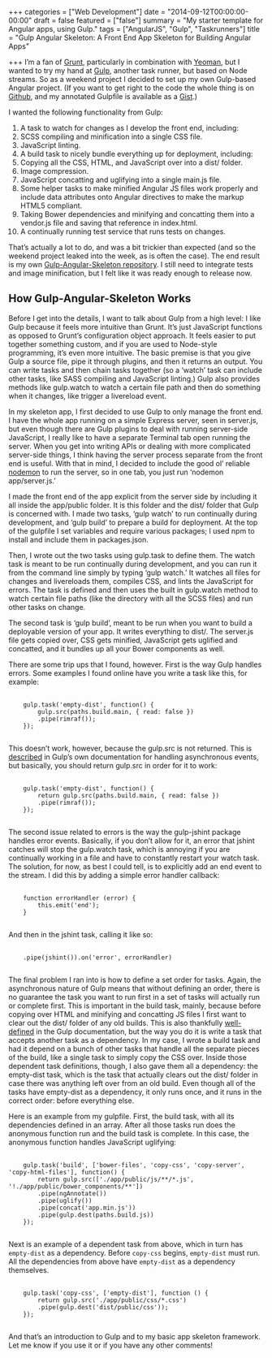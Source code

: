 +++
categories = ["Web Development"]
date = "2014-09-12T00:00:00-00:00"
draft = false
featured = ["false"]
summary = "My starter template for Angular apps, using Gulp."
tags = ["AngularJS", "Gulp", "Taskrunners"]
title = "Gulp Angular Skeleton: A Front End App Skeleton for Building Angular Apps"

+++
I’m a fan of [Grunt](http://gruntjs.com/), particularly in combination with [Yeoman](http://yeoman.io/), but I wanted to try my hand at [Gulp](http://gulpjs.com/), another task runner, but based on Node streams. So as a weekend project I decided to set up my own Gulp-based Angular project. (If you want to get right to the code the whole thing is on [Github](https://github.com/hannaliebl/gulp-angular-skeleton), and my annotated Gulpfile is available as a [Gist](https://gist.github.com/hannaliebl/0a4fa4ff39445649452e).)

I wanted the following functionality from Gulp:

1. A task to watch for changes as I develop the front end, including:
2. SCSS compiling and minification into a single CSS file.
3. JavaScript linting.
4. A build task to nicely bundle everything up for deployment, including:
5. Copying all the CSS, HTML, and JavaScript over into a dist/ folder.
6. Image compression.
7. JavaScript concatting and uglifying into a single main.js file.
8. Some helper tasks to make minified Angular JS files work properly and include data attributes onto Angular directives to make the markup HTML5 compliant.
9. Taking Bower dependencies and minifying and concatting them into a vendor.js file and saving that reference in index.html.
10. A continually running test service that runs tests on changes.

That’s actually a lot to do, and was a bit trickier than expected (and so the weekend project leaked into the week, as is often the case). The end result is my own [Gulp-Angular-Skeleton repository](https://github.com/hannaliebl/gulp-angular-skeleton). I still need to integrate tests and image minification, but I felt like it was ready enough to release now.

## How Gulp-Angular-Skeleton Works

Before I get into the details, I want to talk about Gulp from a high level: I like Gulp because it feels more intuitive than Grunt. It’s just JavaScript functions as opposed to Grunt’s configuration object approach. It feels easier to put together something custom, and if you are used to Node-style programming, it’s even more intuitive. The basic premise is that you give Gulp a source file, pipe it through plugins, and then it returns an output. You can write tasks and then chain tasks together (so a ‘watch’ task can include other tasks, like SASS compiling and JavaScript linting.) Gulp also provides methods like gulp.watch to watch a certain file path and then do something when it changes, like trigger a livereload event.

In my skeleton app, I first decided to use Gulp to only manage the front end. I have the whole app running on a simple Express server, seen in server.js, but even though there are Gulp plugins to deal with running server-side JavaScript, I really like to have a separate Terminal tab open running the server. When you get into writing APIs or dealing with more complicated server-side things, I think having the server process separate from the front end is useful. With that in mind, I decided to include the good ol’ reliable [nodemon](http://nodemon.io/) to run the server, so in one tab, you just run ‘nodemon app/server.js.’

I made the front end of the app explicit from the server side by including it all inside the app/public folder. It is this folder and the dist/ folder that Gulp is concerned with. I made two tasks, ‘gulp watch’ to run continually during development, and ‘gulp build’ to prepare a build for deployment. At the top of the gulpfile I set variables and require various packages; I used npm to install and include them in packages.json.

Then, I wrote out the two tasks using gulp.task to define them. The watch task is meant to be run continually during development, and you can run it from the command line simply by typing ‘gulp watch.’ It watches all files for changes and livereloads them, compiles CSS, and lints the JavaScript for errors. The task is defined and then uses the built in gulp.watch method to watch certain file paths (like the directory with all the SCSS files) and run other tasks on change.

The second task is ‘gulp build’, meant to be run when you want to build a deployable version of your app. It writes everything to dist/. The server.js file gets copied over, CSS gets minified, JavaScript gets uglified and concatted, and it bundles up all your Bower components as well.

There are some trip ups that I found, however. First is the way Gulp handles errors. Some examples I found online have you write a task like this, for example:

<pre class="language-javascript">
  <code class="language-javascript">
    gulp.task('empty-dist', function() {
        gulp.src(paths.build.main, { read: false })
        .pipe(rimraf());
    });
  </code>
</pre>

This doesn’t work, however, because the gulp.src is not returned. This is [described](https://github.com/gulpjs/gulp/blob/master/docs/API.md#async-task-support) in Gulp’s own documentation for handling asynchronous events, but basically, you should return gulp.src in order for it to work:

<pre class="language-javascript">
  <code class="language-javascript">
    gulp.task('empty-dist', function() {
        return gulp.src(paths.build.main, { read: false })
        .pipe(rimraf());
    });
  </code>
</pre>

The second issue related to errors is the way the gulp-jshint package handles error events. Basically, if you don’t allow for it, an error that jshint catches will stop the gulp.watch task, which is annoying if you are continually working in a file and have to constantly restart your watch task. The solution, for now, as best I could tell, is to explicitly add an end event to the stream. I did this by adding a simple error handler callback:

<pre class="language-javascript">
  <code class="language-javascript">
    function errorHandler (error) {
        this.emit('end');
    }
  </code>
</pre>

And then in the jshint task, calling it like so:

<pre class="language-javascript">
  <code class="language-javascript">
    .pipe(jshint()).on('error', errorHandler)
  </code>
</pre>

The final problem I ran into is how to define a set order for tasks. Again, the asynchronous nature of Gulp means that without defining an order, there is no guarantee the task you want to run first in a set of tasks will actually run or complete first. This is important in the build task, mainly, because before copying over HTML and minifying and concatting JS files I first want to clear out the dist/ folder of any old builds. This is also thankfully [well-defined](https://github.com/gulpjs/gulp/blob/master/docs/recipes/running-tasks-in-series.md) in the Gulp documentation, but the way you do it is write a task that accepts another task as a dependency. In my case, I wrote a build task and had it depend on a bunch of other tasks that handle all the separate pieces of the build, like a single task to simply copy the CSS over. Inside those dependent task definitions, though, I also gave them all a dependency: the empty-dist task, which is the task that actually clears out the dist/ folder in case there was anything left over from an old build. Even though all of the tasks have empty-dist as a dependency, it only runs once, and it runs in the correct order: before everything else.

Here is an example from my gulpfile. First, the build task, with all its dependencies defined in an array. After all those tasks run does the anonymous function run and the build task is complete. In this case, the anonymous function handles JavaScript uglifying:

<pre class="language-javascript">
  <code class="language-javascript">
    gulp.task('build', ['bower-files', 'copy-css', 'copy-server', 'copy-html-files'], function() {
        return gulp.src(['./app/public/js/**/*.js', '!./app/public/bower_components/**'])
        .pipe(ngAnnotate())
        .pipe(uglify())
        .pipe(concat('app.min.js'))
        .pipe(gulp.dest(paths.build.js))
    });
  </code>
</pre>

Next is an example of a dependent task from above, which in turn has `empty-dist` as a dependency. Before `copy-css` begins, `empty-dist` must run. All the dependencies from above have `empty-dist` as a dependency themselves.

<pre class="language-javascript">
  <code class="language-javascript">
    gulp.task('copy-css', ['empty-dist'], function () {
        return gulp.src('./app/public/css/*.css')
        .pipe(gulp.dest('dist/public/css'));
    });
  </code>
</pre>

And that’s an introduction to Gulp and to my basic app skeleton framework. Let me know if you use it or if you have any other comments!
